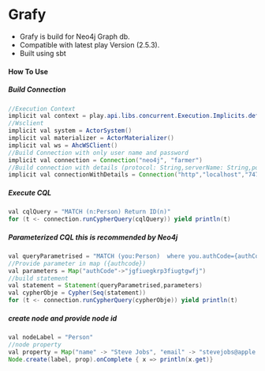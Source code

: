 # Grafy

* Grafy is build for Neo4j Graph db.
* Compatible with latest play Version (2.5.3).
* Built using sbt

#### How To Use
##### Build Connection
```java
//Execution Context
implicit val context = play.api.libs.concurrent.Execution.Implicits.defaultContext
//Wsclient
implicit val system = ActorSystem()
implicit val materializer = ActorMaterializer()
implicit val ws = AhcWSClient()
//Build Connection with only user name and password
implicit val connection = Connection("neo4j", "farmer")
//Build connection with details (protocol: String,serverName: String,port:String,userName: String,password: String)
implicit val connectionWithDetails = Connection("http","localhost","7474","neo4j","farmer")
```
##### Execute CQL 
```java 
val cqlQuery = "MATCH (n:Person) Return ID(n)"
for (t <- connection.runCypherQuery(cqlQuery)) yield println(t)
```
##### Parameterized CQL  this is recommended by Neo4j
```java 
val queryParametrised = "MATCH (you:Person)  where you.authCode={authCode} RETURN you"
//Provide parameter in map ({authcode})
val parameters = Map("authCode"->"jgfiuegkrp3fiugtgwfj")
//build statement
val statement = Statement(queryParametrised,parameters)
val cypherObje = Cypher(Seq(statement))
for (t <- connection.runCypherQuery(cypherObje)) yield println(t)
```
##### create node and provide node id
```java
val nodeLabel = "Person"
//node property
val property = Map("name" -> "Steve Jobs", "email" -> "stevejobs@apple.com", "mobile" -> "9403586847")
Node.create(label, prop).onComplete { x => println(x.get)}   
```
